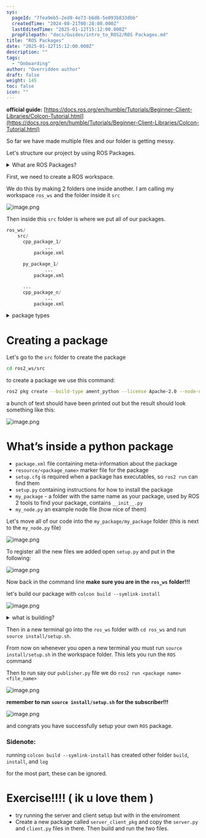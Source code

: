 ```yaml
---
sys:
  pageId: "7fea9eb5-2ed9-4e73-b6d6-5e093b833dbb"
  createdTime: "2024-08-21T00:28:00.000Z"
  lastEditedTime: "2025-01-12T15:12:00.000Z"
  propFilepath: "docs/Guides/intro_to_ROS2/ROS Packages.md"
title: "ROS Packages"
date: "2025-01-12T15:12:00.000Z"
description: ""
tags:
  - "Onboarding"
author: "Overridden author"
draft: false
weight: 145
toc: false
icon: ""
---
```


**official guide:** [https://docs.ros.org/en/humble/Tutorials/Beginner-Client-Libraries/Colcon-Tutorial.html](https://docs.ros.org/en/humble/Tutorials/Beginner-Client-Libraries/Colcon-Tutorial.html)

So far we have made multiple files and our folder is getting messy.

Let's structure our project by using ROS Packages.

<details>

<summary>What are ROS Packages?</summary>

ROS Packages are, as the name implies, packages of code that are highly sharable between ROS developers.

They consist of a folder, `package.xml` file, and source code

```python
      cpp_package_1/
		      ... imagine much code files here ..
          package.xml
```

</details>

First, we need to create a ROS workspace.

We do this by making 2 folders one inside another. I am calling my workspace `ros_ws` and the folder inside it `src`

![image.png](https://prod-files-secure.s3.us-west-2.amazonaws.com/d518164a-d88e-44d1-a4ee-3adb3bd8bce0/70706947-fd18-4537-a67b-e12946812d31/image.png?X-Amz-Algorithm=AWS4-HMAC-SHA256&X-Amz-Content-Sha256=UNSIGNED-PAYLOAD&X-Amz-Credential=ASIAZI2LB466ZFG77YI2%2F20250705%2Fus-west-2%2Fs3%2Faws4_request&X-Amz-Date=20250705T181026Z&X-Amz-Expires=3600&X-Amz-Security-Token=IQoJb3JpZ2luX2VjED0aCXVzLXdlc3QtMiJHMEUCIQCgvp8foax9s5IKG3HDpShuK9voJYHRUjV%2BO3Zcu6o4KgIgPSW8z5RuKHGtsA7Z6pFtP3BMC%2B13Ya%2F%2BXf%2FwAge7QTkq%2FwMIRhAAGgw2Mzc0MjMxODM4MDUiDC0GCvDuM9YKUpT%2FKSrcA5wDotMuvp3tOwTqCe9dXDQ5C9RhWO6hXCT9EN1Wn%2FOVa5fobWFxPtkuMRLUEreQ2rreheGl5obaoGKoI%2BOTaUYSXRdWtfndNzQGq9051oxeWzaX1XsJBJh%2BMnb7%2FXPJvdxCEjgf4tPeOdalM8zVzydRDXl0iJ4pNOu9C%2BeCT5CtQiMYesZ5H6%2B0s%2BkB335llKzkHg44a%2FNgMsL5ktHt3wB8y1aPXqf6Aam7wtpvSsErx7xc6Dl8T%2FDUkv7v57yZHR%2FqgizFfrHmrVYnzCUJHRJ0yXkGt6fvmTfqq5kvIQ0%2FX8bK%2FTnFpcH1VW5oiQe0ZYFiG2FO8fHCp812cTUak0DCiIHnDhXurZDdeKnA3SeFXWODiMSaLjwoQiAu%2FedGuf%2BBlGSqPC45CYDtMOJjpwj5nuqRR48ekTZ%2Blt1%2BIaH%2BFXrgKtpuX2C%2BjV8qpDW363qTIwnjsewqQIdeaqWM%2Boey4G623emptVAg4cviqo1wvQ6opP3wozvyk5vJVkCtr%2FZEgrYOgOmCXtqXajnpzydEntk4MTJn07p5MqA9sPHVJi9X56G3svX61BnbZ%2Fg9ix%2BTgeEBXzwdFN7k6pVjDLB%2B4c2DOPJspT5qrrcnADB4p8pHuzVtyRP2AqXnMPHApMMGOqUBNzvf7eVP7%2BNUH7Z4e4vo%2BiIyC6kTNJQNOxIR6PCWmAerqIHmULutLjJiQ3FojGvsjQHi1GxmA2zRJzGbRX7uyCD5bh%2BWvI0JOQvLTeExL6FViSxt29OMiRfcaEfF4ugKwnfWPEmNy6osou1zmDp%2B422lbU9EI7tsL%2FiJYhgDD2GlFwjh0cxvlbzBmG%2Fyyrw4jss86NndJlDFW2%2BTxDfH4KsPtKrL&X-Amz-Signature=fd8682b1007f67da98357dfbfa1969c734a39d89d7a5737809d683c3e7ea40ef&X-Amz-SignedHeaders=host&x-amz-checksum-mode=ENABLED&x-id=GetObject)

Then inside this `src` folder is where we put all of our packages.

```python
ros_ws/
    src/
      cpp_package_1/
		      ...
          package.xml

      py_package_1/
		      ...
          package.xml

      ...
      cpp_package_n/
		      ...
          package.xml

```

<details>

<summary>package types</summary>

packages can be either `C++` or python.

the intern file structure is different for each but for this guide we will stick to creating python packages

</details>

# Creating a package

Let's go to the `src` folder to create the package

```bash
cd ros2_ws/src
```

to create a package we use this command:

```bash
ros2 pkg create --build-type ament_python --license Apache-2.0 --node-name my_node my_package
```

a bunch of text should have been printed out but the result should look something like this:

![image.png](https://prod-files-secure.s3.us-west-2.amazonaws.com/d518164a-d88e-44d1-a4ee-3adb3bd8bce0/e6cf1e3f-8512-4a3e-b131-079f800bf3e8/image.png?X-Amz-Algorithm=AWS4-HMAC-SHA256&X-Amz-Content-Sha256=UNSIGNED-PAYLOAD&X-Amz-Credential=ASIAZI2LB466ZFG77YI2%2F20250705%2Fus-west-2%2Fs3%2Faws4_request&X-Amz-Date=20250705T181026Z&X-Amz-Expires=3600&X-Amz-Security-Token=IQoJb3JpZ2luX2VjED0aCXVzLXdlc3QtMiJHMEUCIQCgvp8foax9s5IKG3HDpShuK9voJYHRUjV%2BO3Zcu6o4KgIgPSW8z5RuKHGtsA7Z6pFtP3BMC%2B13Ya%2F%2BXf%2FwAge7QTkq%2FwMIRhAAGgw2Mzc0MjMxODM4MDUiDC0GCvDuM9YKUpT%2FKSrcA5wDotMuvp3tOwTqCe9dXDQ5C9RhWO6hXCT9EN1Wn%2FOVa5fobWFxPtkuMRLUEreQ2rreheGl5obaoGKoI%2BOTaUYSXRdWtfndNzQGq9051oxeWzaX1XsJBJh%2BMnb7%2FXPJvdxCEjgf4tPeOdalM8zVzydRDXl0iJ4pNOu9C%2BeCT5CtQiMYesZ5H6%2B0s%2BkB335llKzkHg44a%2FNgMsL5ktHt3wB8y1aPXqf6Aam7wtpvSsErx7xc6Dl8T%2FDUkv7v57yZHR%2FqgizFfrHmrVYnzCUJHRJ0yXkGt6fvmTfqq5kvIQ0%2FX8bK%2FTnFpcH1VW5oiQe0ZYFiG2FO8fHCp812cTUak0DCiIHnDhXurZDdeKnA3SeFXWODiMSaLjwoQiAu%2FedGuf%2BBlGSqPC45CYDtMOJjpwj5nuqRR48ekTZ%2Blt1%2BIaH%2BFXrgKtpuX2C%2BjV8qpDW363qTIwnjsewqQIdeaqWM%2Boey4G623emptVAg4cviqo1wvQ6opP3wozvyk5vJVkCtr%2FZEgrYOgOmCXtqXajnpzydEntk4MTJn07p5MqA9sPHVJi9X56G3svX61BnbZ%2Fg9ix%2BTgeEBXzwdFN7k6pVjDLB%2B4c2DOPJspT5qrrcnADB4p8pHuzVtyRP2AqXnMPHApMMGOqUBNzvf7eVP7%2BNUH7Z4e4vo%2BiIyC6kTNJQNOxIR6PCWmAerqIHmULutLjJiQ3FojGvsjQHi1GxmA2zRJzGbRX7uyCD5bh%2BWvI0JOQvLTeExL6FViSxt29OMiRfcaEfF4ugKwnfWPEmNy6osou1zmDp%2B422lbU9EI7tsL%2FiJYhgDD2GlFwjh0cxvlbzBmG%2Fyyrw4jss86NndJlDFW2%2BTxDfH4KsPtKrL&X-Amz-Signature=08dec3242f49be880723d2a58d39a55efe77c3fc6490af5f4a0d44d976c53e4a&X-Amz-SignedHeaders=host&x-amz-checksum-mode=ENABLED&x-id=GetObject)

# What’s inside a python package

- `package.xml` file containing meta-information about the package
- `resource/<package_name>` marker file for the package
- `setup.cfg` is required when a package has executables, so `ros2 run` can find them
- `setup.py` containing instructions for how to install the package
- `my_package` - a folder with the same name as your package, used by ROS 2 tools to find your package, contains `__init__.py`
- `my_node.py` an example node file (how nice of them)

Let's move all of our code into the `my_package/my_package` folder (this is next to the `my_node.py` file)

![image.png](https://prod-files-secure.s3.us-west-2.amazonaws.com/d518164a-d88e-44d1-a4ee-3adb3bd8bce0/9ce58f11-0da9-4d3e-b86d-506a9685d378/image.png?X-Amz-Algorithm=AWS4-HMAC-SHA256&X-Amz-Content-Sha256=UNSIGNED-PAYLOAD&X-Amz-Credential=ASIAZI2LB466ZFG77YI2%2F20250705%2Fus-west-2%2Fs3%2Faws4_request&X-Amz-Date=20250705T181026Z&X-Amz-Expires=3600&X-Amz-Security-Token=IQoJb3JpZ2luX2VjED0aCXVzLXdlc3QtMiJHMEUCIQCgvp8foax9s5IKG3HDpShuK9voJYHRUjV%2BO3Zcu6o4KgIgPSW8z5RuKHGtsA7Z6pFtP3BMC%2B13Ya%2F%2BXf%2FwAge7QTkq%2FwMIRhAAGgw2Mzc0MjMxODM4MDUiDC0GCvDuM9YKUpT%2FKSrcA5wDotMuvp3tOwTqCe9dXDQ5C9RhWO6hXCT9EN1Wn%2FOVa5fobWFxPtkuMRLUEreQ2rreheGl5obaoGKoI%2BOTaUYSXRdWtfndNzQGq9051oxeWzaX1XsJBJh%2BMnb7%2FXPJvdxCEjgf4tPeOdalM8zVzydRDXl0iJ4pNOu9C%2BeCT5CtQiMYesZ5H6%2B0s%2BkB335llKzkHg44a%2FNgMsL5ktHt3wB8y1aPXqf6Aam7wtpvSsErx7xc6Dl8T%2FDUkv7v57yZHR%2FqgizFfrHmrVYnzCUJHRJ0yXkGt6fvmTfqq5kvIQ0%2FX8bK%2FTnFpcH1VW5oiQe0ZYFiG2FO8fHCp812cTUak0DCiIHnDhXurZDdeKnA3SeFXWODiMSaLjwoQiAu%2FedGuf%2BBlGSqPC45CYDtMOJjpwj5nuqRR48ekTZ%2Blt1%2BIaH%2BFXrgKtpuX2C%2BjV8qpDW363qTIwnjsewqQIdeaqWM%2Boey4G623emptVAg4cviqo1wvQ6opP3wozvyk5vJVkCtr%2FZEgrYOgOmCXtqXajnpzydEntk4MTJn07p5MqA9sPHVJi9X56G3svX61BnbZ%2Fg9ix%2BTgeEBXzwdFN7k6pVjDLB%2B4c2DOPJspT5qrrcnADB4p8pHuzVtyRP2AqXnMPHApMMGOqUBNzvf7eVP7%2BNUH7Z4e4vo%2BiIyC6kTNJQNOxIR6PCWmAerqIHmULutLjJiQ3FojGvsjQHi1GxmA2zRJzGbRX7uyCD5bh%2BWvI0JOQvLTeExL6FViSxt29OMiRfcaEfF4ugKwnfWPEmNy6osou1zmDp%2B422lbU9EI7tsL%2FiJYhgDD2GlFwjh0cxvlbzBmG%2Fyyrw4jss86NndJlDFW2%2BTxDfH4KsPtKrL&X-Amz-Signature=a3520f78960f9d61a9c741240b6128cf3c1952c51578cebdeeaf85c4131ad4c8&X-Amz-SignedHeaders=host&x-amz-checksum-mode=ENABLED&x-id=GetObject)

To register all the new files we added open `setup.py` and put in the following:

![image.png](https://prod-files-secure.s3.us-west-2.amazonaws.com/d518164a-d88e-44d1-a4ee-3adb3bd8bce0/1cd7c262-4cae-4496-9d75-c178537d24a2/image.png?X-Amz-Algorithm=AWS4-HMAC-SHA256&X-Amz-Content-Sha256=UNSIGNED-PAYLOAD&X-Amz-Credential=ASIAZI2LB466ZFG77YI2%2F20250705%2Fus-west-2%2Fs3%2Faws4_request&X-Amz-Date=20250705T181026Z&X-Amz-Expires=3600&X-Amz-Security-Token=IQoJb3JpZ2luX2VjED0aCXVzLXdlc3QtMiJHMEUCIQCgvp8foax9s5IKG3HDpShuK9voJYHRUjV%2BO3Zcu6o4KgIgPSW8z5RuKHGtsA7Z6pFtP3BMC%2B13Ya%2F%2BXf%2FwAge7QTkq%2FwMIRhAAGgw2Mzc0MjMxODM4MDUiDC0GCvDuM9YKUpT%2FKSrcA5wDotMuvp3tOwTqCe9dXDQ5C9RhWO6hXCT9EN1Wn%2FOVa5fobWFxPtkuMRLUEreQ2rreheGl5obaoGKoI%2BOTaUYSXRdWtfndNzQGq9051oxeWzaX1XsJBJh%2BMnb7%2FXPJvdxCEjgf4tPeOdalM8zVzydRDXl0iJ4pNOu9C%2BeCT5CtQiMYesZ5H6%2B0s%2BkB335llKzkHg44a%2FNgMsL5ktHt3wB8y1aPXqf6Aam7wtpvSsErx7xc6Dl8T%2FDUkv7v57yZHR%2FqgizFfrHmrVYnzCUJHRJ0yXkGt6fvmTfqq5kvIQ0%2FX8bK%2FTnFpcH1VW5oiQe0ZYFiG2FO8fHCp812cTUak0DCiIHnDhXurZDdeKnA3SeFXWODiMSaLjwoQiAu%2FedGuf%2BBlGSqPC45CYDtMOJjpwj5nuqRR48ekTZ%2Blt1%2BIaH%2BFXrgKtpuX2C%2BjV8qpDW363qTIwnjsewqQIdeaqWM%2Boey4G623emptVAg4cviqo1wvQ6opP3wozvyk5vJVkCtr%2FZEgrYOgOmCXtqXajnpzydEntk4MTJn07p5MqA9sPHVJi9X56G3svX61BnbZ%2Fg9ix%2BTgeEBXzwdFN7k6pVjDLB%2B4c2DOPJspT5qrrcnADB4p8pHuzVtyRP2AqXnMPHApMMGOqUBNzvf7eVP7%2BNUH7Z4e4vo%2BiIyC6kTNJQNOxIR6PCWmAerqIHmULutLjJiQ3FojGvsjQHi1GxmA2zRJzGbRX7uyCD5bh%2BWvI0JOQvLTeExL6FViSxt29OMiRfcaEfF4ugKwnfWPEmNy6osou1zmDp%2B422lbU9EI7tsL%2FiJYhgDD2GlFwjh0cxvlbzBmG%2Fyyrw4jss86NndJlDFW2%2BTxDfH4KsPtKrL&X-Amz-Signature=1c4c363d11263ef099d6bc22a73525cb0d8af6a865b93a55d0abd00aae5868eb&X-Amz-SignedHeaders=host&x-amz-checksum-mode=ENABLED&x-id=GetObject)

Now back in the command line **make sure you are in the** **`ros_ws`** **folder!!!**

let's build our package with `colcon build --symlink-install`

![image.png](https://prod-files-secure.s3.us-west-2.amazonaws.com/d518164a-d88e-44d1-a4ee-3adb3bd8bce0/2f2a0d27-b173-48fd-b189-5f5c0ce65619/image.png?X-Amz-Algorithm=AWS4-HMAC-SHA256&X-Amz-Content-Sha256=UNSIGNED-PAYLOAD&X-Amz-Credential=ASIAZI2LB466ZFG77YI2%2F20250705%2Fus-west-2%2Fs3%2Faws4_request&X-Amz-Date=20250705T181026Z&X-Amz-Expires=3600&X-Amz-Security-Token=IQoJb3JpZ2luX2VjED0aCXVzLXdlc3QtMiJHMEUCIQCgvp8foax9s5IKG3HDpShuK9voJYHRUjV%2BO3Zcu6o4KgIgPSW8z5RuKHGtsA7Z6pFtP3BMC%2B13Ya%2F%2BXf%2FwAge7QTkq%2FwMIRhAAGgw2Mzc0MjMxODM4MDUiDC0GCvDuM9YKUpT%2FKSrcA5wDotMuvp3tOwTqCe9dXDQ5C9RhWO6hXCT9EN1Wn%2FOVa5fobWFxPtkuMRLUEreQ2rreheGl5obaoGKoI%2BOTaUYSXRdWtfndNzQGq9051oxeWzaX1XsJBJh%2BMnb7%2FXPJvdxCEjgf4tPeOdalM8zVzydRDXl0iJ4pNOu9C%2BeCT5CtQiMYesZ5H6%2B0s%2BkB335llKzkHg44a%2FNgMsL5ktHt3wB8y1aPXqf6Aam7wtpvSsErx7xc6Dl8T%2FDUkv7v57yZHR%2FqgizFfrHmrVYnzCUJHRJ0yXkGt6fvmTfqq5kvIQ0%2FX8bK%2FTnFpcH1VW5oiQe0ZYFiG2FO8fHCp812cTUak0DCiIHnDhXurZDdeKnA3SeFXWODiMSaLjwoQiAu%2FedGuf%2BBlGSqPC45CYDtMOJjpwj5nuqRR48ekTZ%2Blt1%2BIaH%2BFXrgKtpuX2C%2BjV8qpDW363qTIwnjsewqQIdeaqWM%2Boey4G623emptVAg4cviqo1wvQ6opP3wozvyk5vJVkCtr%2FZEgrYOgOmCXtqXajnpzydEntk4MTJn07p5MqA9sPHVJi9X56G3svX61BnbZ%2Fg9ix%2BTgeEBXzwdFN7k6pVjDLB%2B4c2DOPJspT5qrrcnADB4p8pHuzVtyRP2AqXnMPHApMMGOqUBNzvf7eVP7%2BNUH7Z4e4vo%2BiIyC6kTNJQNOxIR6PCWmAerqIHmULutLjJiQ3FojGvsjQHi1GxmA2zRJzGbRX7uyCD5bh%2BWvI0JOQvLTeExL6FViSxt29OMiRfcaEfF4ugKwnfWPEmNy6osou1zmDp%2B422lbU9EI7tsL%2FiJYhgDD2GlFwjh0cxvlbzBmG%2Fyyrw4jss86NndJlDFW2%2BTxDfH4KsPtKrL&X-Amz-Signature=87bacc3fa2adce1800cba1d334f2a801d508308c9dfa51a12c32acb3e58cd23f&X-Amz-SignedHeaders=host&x-amz-checksum-mode=ENABLED&x-id=GetObject)

<details>

<summary>what is building?</summary>

if you are a CS major at Rose-Hulman you will learn the answer to this in CSSE132

but TLDR; is it combines all the code files into one program that can be run easily 

</details>

Then in a new terminal go into the `ros_ws` folder with `cd ros_ws` and run `source install/setup.sh`. 

From now on whenever you open a new terminal you must run `source install/setup.sh` in the workspace folder. This lets you run the `ROS` command

Then to run say our `publisher.py` file we do `ros2 run <package name> <file_name>`

![image.png](https://prod-files-secure.s3.us-west-2.amazonaws.com/d518164a-d88e-44d1-a4ee-3adb3bd8bce0/4f4b1219-3a44-4632-aa0a-ce3471699f59/image.png?X-Amz-Algorithm=AWS4-HMAC-SHA256&X-Amz-Content-Sha256=UNSIGNED-PAYLOAD&X-Amz-Credential=ASIAZI2LB466ZFG77YI2%2F20250705%2Fus-west-2%2Fs3%2Faws4_request&X-Amz-Date=20250705T181026Z&X-Amz-Expires=3600&X-Amz-Security-Token=IQoJb3JpZ2luX2VjED0aCXVzLXdlc3QtMiJHMEUCIQCgvp8foax9s5IKG3HDpShuK9voJYHRUjV%2BO3Zcu6o4KgIgPSW8z5RuKHGtsA7Z6pFtP3BMC%2B13Ya%2F%2BXf%2FwAge7QTkq%2FwMIRhAAGgw2Mzc0MjMxODM4MDUiDC0GCvDuM9YKUpT%2FKSrcA5wDotMuvp3tOwTqCe9dXDQ5C9RhWO6hXCT9EN1Wn%2FOVa5fobWFxPtkuMRLUEreQ2rreheGl5obaoGKoI%2BOTaUYSXRdWtfndNzQGq9051oxeWzaX1XsJBJh%2BMnb7%2FXPJvdxCEjgf4tPeOdalM8zVzydRDXl0iJ4pNOu9C%2BeCT5CtQiMYesZ5H6%2B0s%2BkB335llKzkHg44a%2FNgMsL5ktHt3wB8y1aPXqf6Aam7wtpvSsErx7xc6Dl8T%2FDUkv7v57yZHR%2FqgizFfrHmrVYnzCUJHRJ0yXkGt6fvmTfqq5kvIQ0%2FX8bK%2FTnFpcH1VW5oiQe0ZYFiG2FO8fHCp812cTUak0DCiIHnDhXurZDdeKnA3SeFXWODiMSaLjwoQiAu%2FedGuf%2BBlGSqPC45CYDtMOJjpwj5nuqRR48ekTZ%2Blt1%2BIaH%2BFXrgKtpuX2C%2BjV8qpDW363qTIwnjsewqQIdeaqWM%2Boey4G623emptVAg4cviqo1wvQ6opP3wozvyk5vJVkCtr%2FZEgrYOgOmCXtqXajnpzydEntk4MTJn07p5MqA9sPHVJi9X56G3svX61BnbZ%2Fg9ix%2BTgeEBXzwdFN7k6pVjDLB%2B4c2DOPJspT5qrrcnADB4p8pHuzVtyRP2AqXnMPHApMMGOqUBNzvf7eVP7%2BNUH7Z4e4vo%2BiIyC6kTNJQNOxIR6PCWmAerqIHmULutLjJiQ3FojGvsjQHi1GxmA2zRJzGbRX7uyCD5bh%2BWvI0JOQvLTeExL6FViSxt29OMiRfcaEfF4ugKwnfWPEmNy6osou1zmDp%2B422lbU9EI7tsL%2FiJYhgDD2GlFwjh0cxvlbzBmG%2Fyyrw4jss86NndJlDFW2%2BTxDfH4KsPtKrL&X-Amz-Signature=225940d8de20a12971cabaf9c48db2169de6d3601c670af87e6d5d9970c966fb&X-Amz-SignedHeaders=host&x-amz-checksum-mode=ENABLED&x-id=GetObject)

**remember to run** **`source install/setup.sh`** **for the subscriber!!!**

![image.png](https://prod-files-secure.s3.us-west-2.amazonaws.com/d518164a-d88e-44d1-a4ee-3adb3bd8bce0/02121119-dad4-49ec-8356-c956108b4243/image.png?X-Amz-Algorithm=AWS4-HMAC-SHA256&X-Amz-Content-Sha256=UNSIGNED-PAYLOAD&X-Amz-Credential=ASIAZI2LB466ZFG77YI2%2F20250705%2Fus-west-2%2Fs3%2Faws4_request&X-Amz-Date=20250705T181026Z&X-Amz-Expires=3600&X-Amz-Security-Token=IQoJb3JpZ2luX2VjED0aCXVzLXdlc3QtMiJHMEUCIQCgvp8foax9s5IKG3HDpShuK9voJYHRUjV%2BO3Zcu6o4KgIgPSW8z5RuKHGtsA7Z6pFtP3BMC%2B13Ya%2F%2BXf%2FwAge7QTkq%2FwMIRhAAGgw2Mzc0MjMxODM4MDUiDC0GCvDuM9YKUpT%2FKSrcA5wDotMuvp3tOwTqCe9dXDQ5C9RhWO6hXCT9EN1Wn%2FOVa5fobWFxPtkuMRLUEreQ2rreheGl5obaoGKoI%2BOTaUYSXRdWtfndNzQGq9051oxeWzaX1XsJBJh%2BMnb7%2FXPJvdxCEjgf4tPeOdalM8zVzydRDXl0iJ4pNOu9C%2BeCT5CtQiMYesZ5H6%2B0s%2BkB335llKzkHg44a%2FNgMsL5ktHt3wB8y1aPXqf6Aam7wtpvSsErx7xc6Dl8T%2FDUkv7v57yZHR%2FqgizFfrHmrVYnzCUJHRJ0yXkGt6fvmTfqq5kvIQ0%2FX8bK%2FTnFpcH1VW5oiQe0ZYFiG2FO8fHCp812cTUak0DCiIHnDhXurZDdeKnA3SeFXWODiMSaLjwoQiAu%2FedGuf%2BBlGSqPC45CYDtMOJjpwj5nuqRR48ekTZ%2Blt1%2BIaH%2BFXrgKtpuX2C%2BjV8qpDW363qTIwnjsewqQIdeaqWM%2Boey4G623emptVAg4cviqo1wvQ6opP3wozvyk5vJVkCtr%2FZEgrYOgOmCXtqXajnpzydEntk4MTJn07p5MqA9sPHVJi9X56G3svX61BnbZ%2Fg9ix%2BTgeEBXzwdFN7k6pVjDLB%2B4c2DOPJspT5qrrcnADB4p8pHuzVtyRP2AqXnMPHApMMGOqUBNzvf7eVP7%2BNUH7Z4e4vo%2BiIyC6kTNJQNOxIR6PCWmAerqIHmULutLjJiQ3FojGvsjQHi1GxmA2zRJzGbRX7uyCD5bh%2BWvI0JOQvLTeExL6FViSxt29OMiRfcaEfF4ugKwnfWPEmNy6osou1zmDp%2B422lbU9EI7tsL%2FiJYhgDD2GlFwjh0cxvlbzBmG%2Fyyrw4jss86NndJlDFW2%2BTxDfH4KsPtKrL&X-Amz-Signature=3959f1efcb8ebb88308dd87b560153eccec994f0afb39197a28d372ac2205c40&X-Amz-SignedHeaders=host&x-amz-checksum-mode=ENABLED&x-id=GetObject)

and congrats you have successfully setup your own `ROS` package.

### Sidenote:

running `colcon build --symlink-install` has created other folder `build`, `install`, and `log`

for the most part, these can be ignored.

# Exercise!!!! ( ik u love them )

- try running the server and client setup but with in the enviroment
- Create a new package called `server_client_pkg` and copy the `server.py` and `client.py` files in there. Then build and run the two files.
